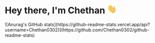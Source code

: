 <h1>Hey there, I'm Chethan <img src="https://github.com/ABSphreak/ABSphreak/blob/master/gifs/Hi.gif" width="30px"></h1>
![Anurag's GitHub stats](https://github-readme-stats.vercel.app/api?username=Chethan0302)](https://github.com/Chethan0302/github-readme-stats)


